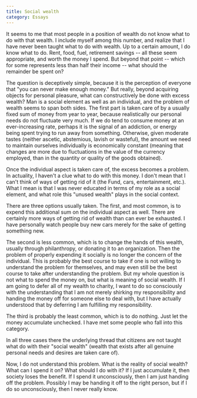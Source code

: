 ```yaml
---
title: Social wealth
category: Essays
---
```


It seems to me that most people in a position of wealth do not know what
to do with that wealth.  I include myself among this number, and realize
that I have never been taught what to do with wealth.  Up to a certain
amount, I do know what to do.  Rent, food, fuel, retirement savings --
all these seem appropriate, and worth the money I spend. But beyond that
point -- which for some represents less than half their income -- what
should the remainder be spent on?

The question is deceptively simple, because it is the perception of
everyone that "you can never make enough money."  But really, beyond
acquiring objects for personal pleasure, what can constructively be done
with excess wealth?  Man is a social element as well as an individual,
and the problem of wealth seems to span both sides.  The first part is
taken care of by a usually fixed sum of money from year to year, because
realistically our personal needs do not fluctuate very much.  If we do
tend to consume money at an ever-increasing rate, perhaps it is the
signal of an addiction, or energy being spent trying to run away from
something.  Otherwise, given moderate tastes (neither ascetic,
abstemious, lavish or wasteful), the amount we need to maintain
ourselves individually is economically constant (meaning that changes
are more due to fluctuations in the value of the currency employed, than
in the quantity or quality of the goods obtained).

Once the individual aspect is taken care of, the excess becomes a
problem.  In actuality, I haven't a clue what to do with this money.  I
don't mean that I can't think of ways of getting rid of it (the Fund,
cars, entertainment, etc.).  What I mean is that I was never educated in
terms of my role as a social element, and what role this "unused wealth"
plays in the social context.

There are three options usually taken.  The first, and most common, is
to expend this additional sum on the individual aspect as well.  There
are certainly more ways of getting rid of wealth than can ever be
exhausted.  I have personally watch people buy new cars merely for the
sake of getting something new.

The second is less common, which is to change the hands of this wealth,
usually through philanthropy, or donating it to an organization.  Then
the problem of properly expending it socially is no longer the concern
of the individual.  This is probably the best course to take if one is
not willing to understand the problem for themselves, and may even still
be the best course to take after understanding the problem.  But my
whole question is not what to spend the money on, but what is meaning of
social wealth.  If I am going to defer all of my wealth to charity, I
want to do so consciously with the understanding that I am not merely
shirking my responsibility and handing the money off for someone else to
deal with, but I have actually understood that by deferring I am
fulfilling my responsibility.

The third is probably the least common, which is to do nothing.  Just
let the money accumulate unchecked.  I have met some people who fall
into this category.

In all three cases there the underlying thread that citizens are not
taught what do with their "social wealth" (wealth that exists after all
genuine personal needs and desires are taken care of).

Now, I do not understand this problem.  What is the reality of social
wealth?  What can I spend it on?  What should I do with it?  If I just
accumulate it, then society loses the benefit.  If I spend it
unconsciously, then I am just handing off the problem.  Possibly I may
be handing it off to the right person, but if I do so unconsciously,
then I never really know.


